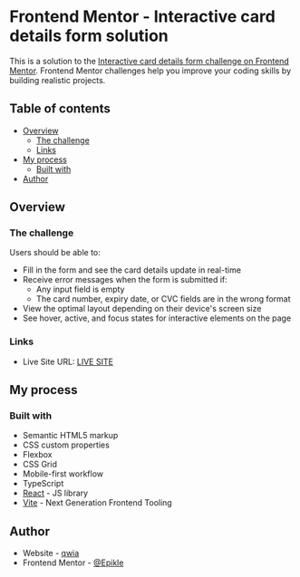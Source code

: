 # Frontend Mentor - Interactive card details form solution

This is a solution to the [Interactive card details form challenge on Frontend Mentor](https://www.frontendmentor.io/challenges/interactive-card-details-form-XpS8cKZDWw). Frontend Mentor challenges help you improve your coding skills by building realistic projects.

## Table of contents

- [Overview](#overview)
  - [The challenge](#the-challenge)
  - [Links](#links)
- [My process](#my-process)
  - [Built with](#built-with)
- [Author](#author)

## Overview

### The challenge

Users should be able to:

- Fill in the form and see the card details update in real-time
- Receive error messages when the form is submitted if:
  - Any input field is empty
  - The card number, expiry date, or CVC fields are in the wrong format
- View the optimal layout depending on their device's screen size
- See hover, active, and focus states for interactive elements on the page

### Links

- Live Site URL: [LIVE SITE](https://epikle.github.io/interactive-card-details-form-main/)

## My process

### Built with

- Semantic HTML5 markup
- CSS custom properties
- Flexbox
- CSS Grid
- Mobile-first workflow
- TypeScript
- [React](https://reactjs.org/) - JS library
- [Vite](https://vitejs.dev/) - Next Generation Frontend Tooling

## Author

- Website - [qwia](https://qwia.net)
- Frontend Mentor - [@Epikle](https://www.frontendmentor.io/profile/Epikle)
